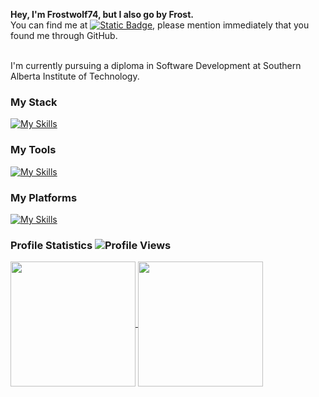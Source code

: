 **Hey, I'm Frostwolf74, but I also go by Frost.**
<br/>
You can find me at [![Static Badge](https://img.shields.io/badge/frostwolf74-x?logo=Discord&label=Discord&labelColor=%232C2F33&color=%237785CC)](https://discord.com/app), please mention immediately that you found me through GitHub.
<br/><br/>

I'm currently pursuing a diploma in Software Development at Southern Alberta Institute of Technology.

### My Stack
[![My Skills](https://skillicons.dev/icons?i=c,java,html,css,py,js,cs,postgres)](https://skillicons.dev)

### My Tools
[![My Skills](https://skillicons.dev/icons?i=eclipse,arduino,unity,idea,pycharm,vscode,bash,vim,rider,visualstudio)](https://skillicons.dev)

### My Platforms
[![My Skills](https://skillicons.dev/icons?i=windows,arch,linux)](https://skillicons.dev)

### Profile Statistics ![Profile Views](https://komarev.com/ghpvc/?username=Frostwolf74)
<a href="https://github.com/Frostwolf74">
  <img height=200 align="center" src="https://github-readme-stats.vercel.app/api?username=Frostwolf74&theme=transparent" />
</a>
<a href="https://github.com/Frostwolf74">
  <img height=200 align="center" src="https://github-readme-stats.vercel.app/api/top-langs?username=Frostwolf74&layout=compact&langs_count=8&card_width=320&theme=transparent" />
</a>
